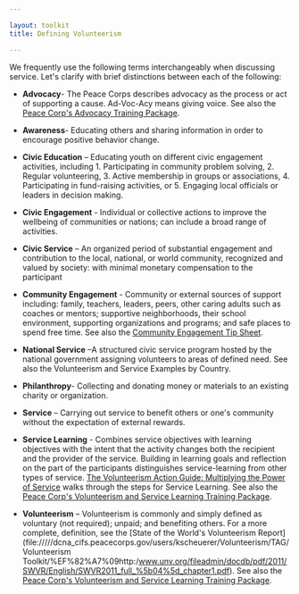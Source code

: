 ```yaml
---

layout: toolkit
title: Defining Volunteerism

---
```


We frequently use the following terms interchangeably when discussing service. Let's clarify with brief distinctions between each of the following:

- **Advocacy**- The Peace Corps describes advocacy as the process or act of supporting a cause. Ad-Voc-Acy means giving voice. See also the [Peace Corp's Advocacy Training Package](http://inside.peacecorps.gov/index.cfm?viewDocument&document_id=51289&filetype=htm).

- **Awareness**- Educating others and sharing information in order to encourage positive behavior change.

- **Civic Education** – Educating youth on different civic engagement activities, including 1. Participating in community problem solving, 2. Regular volunteering, 3. Active membership in groups or associations, 4. Participating in fund-raising activities, or 5. Engaging local officials or leaders in decision making.

- **Civic Engagement** - Individual or collective actions to improve the wellbeing of communities or nations; can include a broad range of activities.

- **Civic Service** – An organized period of substantial engagement and contribution to the local, national, or world community, recognized and valued by society: with minimal monetary compensation to the participant

- **Community Engagement** - Community or external sources of support including: family, teachers, leaders, peers, other caring adults such as coaches or mentors; supportive neighborhoods, their school environment, supporting organizations and programs; and safe places to spend free time. See also the [Community Engagement Tip Sheet](http://inside.peacecorps.gov/index.cfm?viewDocument&document_id=56503).

- **National Service** –A structured civic service program hosted by the national government assigning volunteers to areas of defined need. See also the Volunteerism and Service Examples by Country.

- **Philanthropy**- Collecting and donating money or materials to an existing charity or organization. 

- **Service** – Carrying out service to benefit others or one's community without the expectation of external rewards. 

- **Service Learning** - Combines service objectives with learning objectives with the intent that the activity changes both the recipient and the provider of the service. Building in learning goals and reflection on the part of the participants distinguishes service-learning from other types of service. [The Volunteerism Action Guide: Multiplying the Power of Service](http://files.peacecorps.gov/multimedia/pdf/library/CD062_V2_English.pdf) walks through the steps for Service Learning. See also the [Peace Corp's Volunteerism and Service Learning Training Package](http://inside.peacecorps.gov/index.cfm?viewDocument&document_id=40597&filetype=htm).

- **Volunteerism** – Volunteerism is commonly and simply defined as voluntary (not required); unpaid; and benefiting others. For a more complete, definition, see the [State of the World's Volunteerism Report](file://///dcna_cifs.peacecorps.gov/users/kscheuerer/Volunteerism/TAG/Volunteerism Toolkit/%EF%82%A7%09http:/www.unv.org/fileadmin/docdb/pdf/2011/SWVR/English/SWVR2011_full_%5b04%5d_chapter1.pdf). See also the [Peace Corp's Volunteerism and Service Learning Training Package](http://inside.peacecorps.gov/index.cfm?viewDocument&document_id=40597&filetype=htm).
